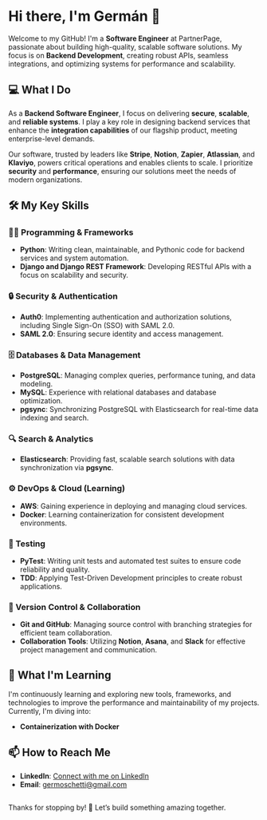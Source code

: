 # Hi there, I'm Germán 👋

Welcome to my GitHub! I'm a **Software Engineer** at PartnerPage, passionate about building high-quality, scalable software solutions. My focus is on **Backend Development**, creating robust APIs, seamless integrations, and optimizing systems for performance and scalability.

## 💻 What I Do
As a **Backend Software Engineer**, I focus on delivering **secure**, **scalable**, and **reliable systems**. I play a key role in designing backend services that enhance the **integration capabilities** of our flagship product, meeting enterprise-level demands.

Our software, trusted by leaders like **Stripe**, **Notion**, **Zapier**, **Atlassian**, and **Klaviyo**, powers critical operations and enables clients to scale. I prioritize **security** and **performance**, ensuring our solutions meet the needs of modern organizations.


## 🛠️ My Key Skills

### 🧑‍💻 Programming & Frameworks
- **Python**: Writing clean, maintainable, and Pythonic code for backend services and system automation.
- **Django and Django REST Framework**: Developing RESTful APIs with a focus on scalability and security.

### 🔒 Security & Authentication
- **Auth0**: Implementing authentication and authorization solutions, including Single Sign-On (SSO) with SAML 2.0.
- **SAML 2.0**: Ensuring secure identity and access management.

### 🗄️ Databases & Data Management
- **PostgreSQL**: Managing complex queries, performance tuning, and data modeling.
- **MySQL**: Experience with relational databases and database optimization.
- **pgsync**: Synchronizing PostgreSQL with Elasticsearch for real-time data indexing and search.

### 🔍 Search & Analytics
- **Elasticsearch**: Providing fast, scalable search solutions with data synchronization via **pgsync**.

### ⚙️ DevOps & Cloud (Learning)
- **AWS**: Gaining experience in deploying and managing cloud services.
- **Docker**: Learning containerization for consistent development environments.

### 🧪 Testing
- **PyTest**: Writing unit tests and automated test suites to ensure code reliability and quality.
- **TDD**: Applying Test-Driven Development principles to create robust applications.

### 🔧 Version Control & Collaboration
- **Git and GitHub**: Managing source control with branching strategies for efficient team collaboration.
- **Collaboration Tools**: Utilizing **Notion**, **Asana**, and **Slack** for effective project management and communication.


## 🌱 What I'm Learning

I'm continuously learning and exploring new tools, frameworks, and technologies to improve the performance and maintainability of my projects. Currently, I'm diving into:
- **Containerization with Docker**


## 📫 How to Reach Me

- **LinkedIn**: [Connect with me on LinkedIn](https://www.linkedin.com/in/german-moschetti-792150189)
- **Email**: germoschetti@gmail.com
## 
Thanks for stopping by! 🚀 Let’s build something amazing together.

